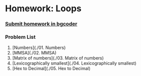 Homework: Loops
===============

### [Submit homework in bgcoder]()

### Problem List

1. [Numbers](./01. Numbers)
1. [MMSA](./02. MMSA)
1. [Matrix of numbers](./03. Matrix of numbers)
1. [Lexicographically smallest](./04. Lexicographically smallest)
1. [Hex to Decimal](./05. Hex to Decimal)
